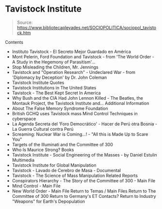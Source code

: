 # Tavistock Institute

> Source: https://www.bibliotecapleyades.net/SOCIOPOLITICA/sociopol_tavistock.htm

Contents
- Instituto Tavistock - El Secreto Mejor Guardado en América
- Mont Pelerin, Ford Foundation and Tavistock - from 'The World Order - A Study in the Hegemony of Parasitism'...
- Stop Misleading the Children, Mr. Jennings
- Tavistock and "Operation Research" - Undeclared War - from 'Diplomacy by Deception' by Dr. John Coleman
- Tavistock Institute Quotes
- Tavistock Institutions in The United States
- Tavistock - The Best Kept Secret In America
- Why Bush and the CIA Had John Lennon Killed - The Beatles, the Montauk Project, the Tavistock Institute and...
Additional Information
- About The False Memory Syndrome Foundation
- British GCHQ uses Tavistock mass Mind Control Techniques in cyberspace
- La Agenda Secreta del 'Foro Democrático' - Hacer de Perú otra Bosnia - La Guerra Cultural contra Perú
- Screaming: Nuclear War is Coming...! - "All this is Made Up to Scare You"
- Targets of the Illuminati and the Committee of 300
- Who Is Maurice Strong?
Books
- Tavistock Institute - Social Engineering of the Masses - by Daniel Estulin
Multimedia
- Tavistock Institute for Global Manipulation
- Tavistock - Lavado de Cerebro de Masa - Documental
- Tavistock - The Science of Mass Manipulation
Related Reports
- Conspirators Hierarchy - The Story of the Committee of 300 - Main File
- Mind Control - Main File
- New World Order - Main File
Return to Temas / Main Files
Return to The Committee of 300
Return to Germany's ET Contacts?
Return to Industry "Weapons" for Earth's Depopulation
